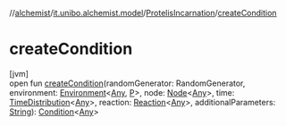 //[alchemist](../../../index.md)/[it.unibo.alchemist.model](../index.md)/[ProtelisIncarnation](index.md)/[createCondition](create-condition.md)

# createCondition

[jvm]\
open fun [createCondition](create-condition.md)(randomGenerator: RandomGenerator, environment: [Environment](../../it.unibo.alchemist.model.interfaces/-environment/index.md)<[Any](https://kotlinlang.org/api/latest/jvm/stdlib/kotlin/-any/index.html), [P](../../it.unibo.alchemist.protelis/-alchemist-execution-context/index.md)>, node: [Node](../../it.unibo.alchemist.model.interfaces/-node/index.md)<[Any](https://kotlinlang.org/api/latest/jvm/stdlib/kotlin/-any/index.html)>, time: [TimeDistribution](../../it.unibo.alchemist.model.interfaces/-time-distribution/index.md)<[Any](https://kotlinlang.org/api/latest/jvm/stdlib/kotlin/-any/index.html)>, reaction: [Reaction](../../it.unibo.alchemist.model.interfaces/-reaction/index.md)<[Any](https://kotlinlang.org/api/latest/jvm/stdlib/kotlin/-any/index.html)>, additionalParameters: [String](https://docs.oracle.com/javase/8/docs/api/java/lang/String.html)): [Condition](../../it.unibo.alchemist.model.interfaces/-condition/index.md)<[Any](https://kotlinlang.org/api/latest/jvm/stdlib/kotlin/-any/index.html)>
